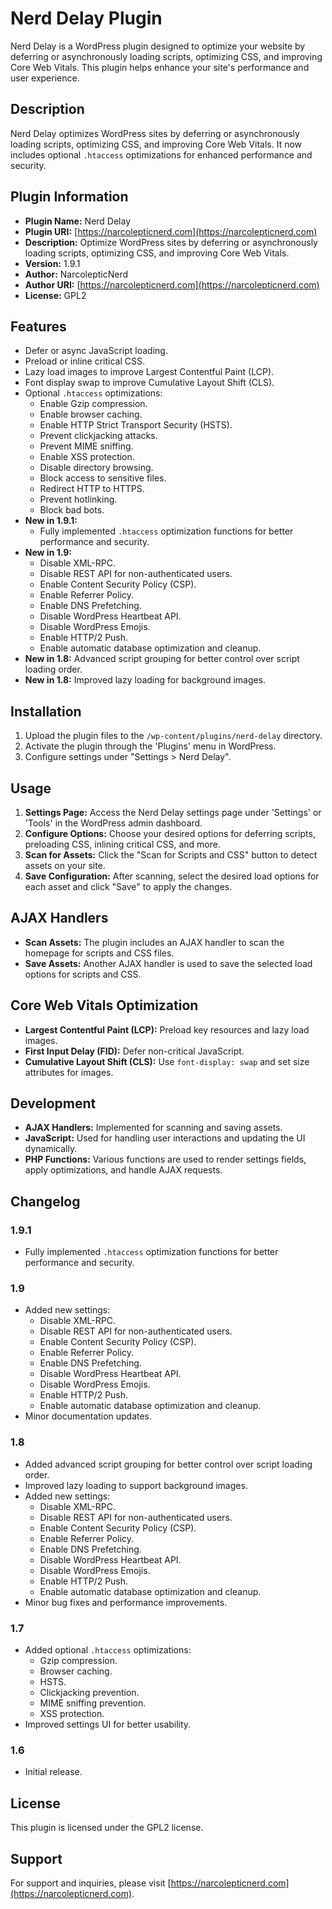 # Nerd Delay Plugin

Nerd Delay is a WordPress plugin designed to optimize your website by deferring or asynchronously loading scripts, optimizing CSS, and improving Core Web Vitals. This plugin helps enhance your site's performance and user experience.

## Description
Nerd Delay optimizes WordPress sites by deferring or asynchronously loading scripts, optimizing CSS, and improving Core Web Vitals. It now includes optional `.htaccess` optimizations for enhanced performance and security.

## Plugin Information

- **Plugin Name:** Nerd Delay
- **Plugin URI:** [https://narcolepticnerd.com](https://narcolepticnerd.com)
- **Description:** Optimize WordPress sites by deferring or asynchronously loading scripts, optimizing CSS, and improving Core Web Vitals.
- **Version:** 1.9.1
- **Author:** NarcolepticNerd
- **Author URI:** [https://narcolepticnerd.com](https://narcolepticnerd.com)
- **License:** GPL2

## Features

- Defer or async JavaScript loading.
- Preload or inline critical CSS.
- Lazy load images to improve Largest Contentful Paint (LCP).
- Font display swap to improve Cumulative Layout Shift (CLS).
- Optional `.htaccess` optimizations:
  - Enable Gzip compression.
  - Enable browser caching.
  - Enable HTTP Strict Transport Security (HSTS).
  - Prevent clickjacking attacks.
  - Prevent MIME sniffing.
  - Enable XSS protection.
  - Disable directory browsing.
  - Block access to sensitive files.
  - Redirect HTTP to HTTPS.
  - Prevent hotlinking.
  - Block bad bots.
- **New in 1.9.1:** 
  - Fully implemented `.htaccess` optimization functions for better performance and security.
- **New in 1.9:** 
  - Disable XML-RPC.
  - Disable REST API for non-authenticated users.
  - Enable Content Security Policy (CSP).
  - Enable Referrer Policy.
  - Enable DNS Prefetching.
  - Disable WordPress Heartbeat API.
  - Disable WordPress Emojis.
  - Enable HTTP/2 Push.
  - Enable automatic database optimization and cleanup.
- **New in 1.8:** Advanced script grouping for better control over script loading order.
- **New in 1.8:** Improved lazy loading for background images.

## Installation

1. Upload the plugin files to the `/wp-content/plugins/nerd-delay` directory.
2. Activate the plugin through the 'Plugins' menu in WordPress.
3. Configure settings under "Settings > Nerd Delay".

## Usage

1. **Settings Page:** Access the Nerd Delay settings page under 'Settings' or 'Tools' in the WordPress admin dashboard.
2. **Configure Options:** Choose your desired options for deferring scripts, preloading CSS, inlining critical CSS, and more.
3. **Scan for Assets:** Click the "Scan for Scripts and CSS" button to detect assets on your site.
4. **Save Configuration:** After scanning, select the desired load options for each asset and click "Save" to apply the changes.

## AJAX Handlers

- **Scan Assets:** The plugin includes an AJAX handler to scan the homepage for scripts and CSS files.
- **Save Assets:** Another AJAX handler is used to save the selected load options for scripts and CSS.

## Core Web Vitals Optimization

- **Largest Contentful Paint (LCP):** Preload key resources and lazy load images.
- **First Input Delay (FID):** Defer non-critical JavaScript.
- **Cumulative Layout Shift (CLS):** Use `font-display: swap` and set size attributes for images.

## Development

- **AJAX Handlers:** Implemented for scanning and saving assets.
- **JavaScript:** Used for handling user interactions and updating the UI dynamically.
- **PHP Functions:** Various functions are used to render settings fields, apply optimizations, and handle AJAX requests.

## Changelog
### 1.9.1
- Fully implemented `.htaccess` optimization functions for better performance and security.

### 1.9
- Added new settings:
  - Disable XML-RPC.
  - Disable REST API for non-authenticated users.
  - Enable Content Security Policy (CSP).
  - Enable Referrer Policy.
  - Enable DNS Prefetching.
  - Disable WordPress Heartbeat API.
  - Disable WordPress Emojis.
  - Enable HTTP/2 Push.
  - Enable automatic database optimization and cleanup.
- Minor documentation updates.

### 1.8
- Added advanced script grouping for better control over script loading order.
- Improved lazy loading to support background images.
- Added new settings:
  - Disable XML-RPC.
  - Disable REST API for non-authenticated users.
  - Enable Content Security Policy (CSP).
  - Enable Referrer Policy.
  - Enable DNS Prefetching.
  - Disable WordPress Heartbeat API.
  - Disable WordPress Emojis.
  - Enable HTTP/2 Push.
  - Enable automatic database optimization and cleanup.
- Minor bug fixes and performance improvements.

### 1.7
- Added optional `.htaccess` optimizations:
  - Gzip compression.
  - Browser caching.
  - HSTS.
  - Clickjacking prevention.
  - MIME sniffing prevention.
  - XSS protection.
- Improved settings UI for better usability.

### 1.6
- Initial release.

## License

This plugin is licensed under the GPL2 license.

## Support

For support and inquiries, please visit [https://narcolepticnerd.com](https://narcolepticnerd.com).